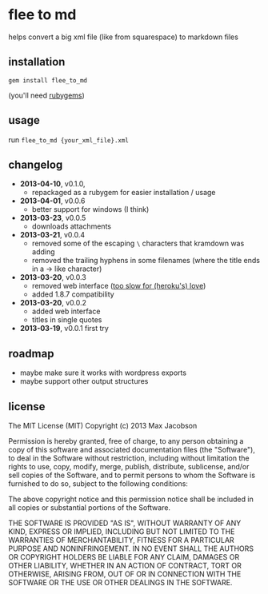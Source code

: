 # flee to md

helps convert a big xml file (like from squarespace) to markdown files

## installation

`gem install flee_to_md`

(you'll need [rubygems](https://rubygems.org/pages/download))

## usage

run `flee_to_md {your_xml_file}.xml`

## changelog

* **2013-04-10**, v0.1.0,
    * repackaged as a rubygem for easier installation / usage
* **2013-04-01**, v0.0.6
    * better support for windows (I think)
* **2013-03-23**, v0.0.5
    * downloads attachments
* **2013-03-21**, v0.0.4
    * removed some of the escaping `\` characters that kramdown was adding
    * removed the trailing hyphens in some filenames (where the title ends in a -> like character)
* **2013-03-20**, v0.0.3
    * removed web interface ([too slow for (heroku's) love](http://www.youtube.com/watch?v=fiyROQNLhSU))
    * added 1.8.7 compatibility
* **2013-03-20**, v0.0.2
    * added web interface
    * titles in single quotes
* **2013-03-19**, v0.0.1 first try

## roadmap

* maybe make sure it works with wordpress exports
* maybe support other output structures

## license

The MIT License (MIT)
Copyright (c) 2013 Max Jacobson

Permission is hereby granted, free of charge, to any person obtaining a copy of this software and associated documentation files (the "Software"), to deal in the Software without restriction, including without limitation the rights to use, copy, modify, merge, publish, distribute, sublicense, and/or sell copies of the Software, and to permit persons to whom the Software is furnished to do so, subject to the following conditions:

The above copyright notice and this permission notice shall be included in all copies or substantial portions of the Software.

THE SOFTWARE IS PROVIDED "AS IS", WITHOUT WARRANTY OF ANY KIND, EXPRESS OR IMPLIED, INCLUDING BUT NOT LIMITED TO THE WARRANTIES OF MERCHANTABILITY, FITNESS FOR A PARTICULAR PURPOSE AND NONINFRINGEMENT. IN NO EVENT SHALL THE AUTHORS OR COPYRIGHT HOLDERS BE LIABLE FOR ANY CLAIM, DAMAGES OR OTHER LIABILITY, WHETHER IN AN ACTION OF CONTRACT, TORT OR OTHERWISE, ARISING FROM, OUT OF OR IN CONNECTION WITH THE SOFTWARE OR THE USE OR OTHER DEALINGS IN THE SOFTWARE.


